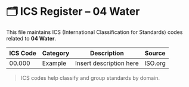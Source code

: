 # 🗂 ICS Register – 04 Water

This file maintains ICS (International Classification for Standards) codes related to **04 Water**.

| ICS Code | Category | Description | Source |
|----------|----------|-------------|--------|
| 00.000   | Example  | Insert description here | ISO.org |

> ICS codes help classify and group standards by domain.
